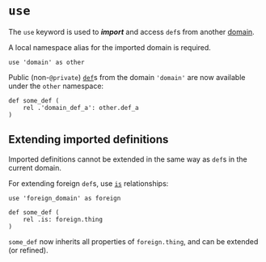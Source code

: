 # `use`

The `use` keyword is used to ***import*** and access `def`s from another [domain](domains.md).

A local namespace alias for the imported domain is required.

```ontol
use 'domain' as other
```

Public (non-`@private`) [`def`](def.md)s from the domain `'domain'` are now available under the `other` namespace:

```ontol
def some_def (
    rel .'domain_def_a': other.def_a
)
```


## Extending imported definitions

Imported definitions cannot be extended in the same way as `def`s in the current domain.

For extending foreign `def`s, use [`is`](relation_types.md#is) relationships:

```ontol
use 'foreign_domain' as foreign

def some_def (
    rel .is: foreign.thing
)
```

`some_def` now inherits all properties of `foreign.thing`, and can be extended (or refined).

